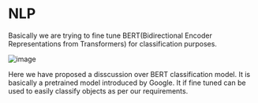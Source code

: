 # NLP
Basically we are trying to fine tune BERT(Bidirectional Encoder Representations from Transformers) for classification purposes.

![image](https://user-images.githubusercontent.com/111722880/218646490-a0ec9456-97b2-4dfe-8e83-aa0a53e36ba6.png)

Here we have proposed a disscussion over BERT classification model.
It is basically a pretrained model introduced by Google. It if fine tuned can be used to easily classify objects as per our requirements.

